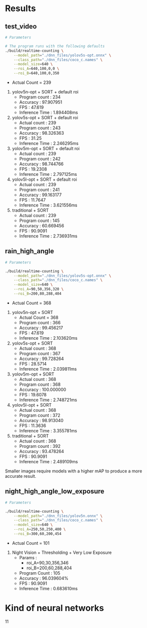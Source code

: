 # Results

## test_video

```bash
# Parameters

# The program runs with the following defaults
./build/realtime-counting \
    --model_path="./dnn_files/yolov5s-opt.onnx" \
    --class_path="./dnn_files/coco_c.names" \
    --model_size=640 \
    --roi_A=640,100,0,0 \
    --roi_B=640,100,0,350
```

- Actual Count = 239

1. yolov5n-opt + SORT + default roi
   - Program count : 234
   - Accuracy : 97.907951
   - FPS : 47.619
   - Inference Time : 1.894408ms
2. yolov5s-opt + SORT + default roi
   - Actual count : 239
   - Program count : 243
   - Accuracy : 98.326363
   - FPS : 31.25
   - Inference Time : 2.246295ms
3. yolov5m-opt + SORT + default roi
   - Actual count : 239
   - Program count : 242
   - Accuracy : 98.744766
   - FPS : 19.2308
   - Inference Time : 2.797125ms
4. yolov5l-opt + SORT + default roi
   - Actual count : 239
   - Program count : 241
   - Accuracy : 99.163177
   - FPS : 11.7647
   - Inference Time : 3.621556ms
5. traditional + SORT
   - Actual count : 239
   - Program count : 145
   - Accuracy : 60.669456
   - FPS : 90.9091
   - Inference Time : 2.736931ms

## rain_high_angle

```bash
# Parameters

./build/realtime-counting \
    --model_path="./dnn_files/yolov5s-opt.onnx" \
    --class_path="./dnn_files/coco_c.names" \
    --model_size=640 \
    --roi_A=90,50,356,320 \
    --roi_B=200,80,288,404
```

- Actual Count = 368

1. yolov5n-opt + SORT
   - Actual Count = 368
   - Program count : 366
   - Accuracy : 99.456217
   - FPS : 47.619
   - Inference Time : 2.103620ms
2. yolov5s-opt + SORT
   - Actual count : 368
   - Program count : 367
   - Accuracy : 99.728264
   - FPS : 28.5714
   - Inference Time : 2.039811ms
3. yolov5m-opt + SORT
   - Actual count : 368
   - Program count : 368
   - Accuracy : 100.000000
   - FPS : 19.6078
   - Inference Time : 2.748721ms
4. yolov5l-opt + SORT
   - Actual count : 368
   - Program count : 372
   - Accuracy : 98.913040
   - FPS : 11.3636
   - Inference Time : 3.355781ms
5. traditional + SORT
   - Actual count : 368
   - Program count : 392
   - Accuracy : 93.478264
   - FPS : 90.9091
   - Inference Time : 2.489109ms

Smaller images require models with a higher mAP to produce a more accurate result.

## night_high_angle_low_exposure

```bash
# Parameters

./build/realtime-counting \
    --model_path="./dnn_files/yolov5n.onnx" \
    --class_path="./dnn_files/coco_c.names" \
    --model_size=640 \
    --roi_A=250,50,250,400 \
    --roi_B=300,60,200,454
```

- Actual Count = 101

1. Night Vision + Thresholding + Very Low Exposure
   - Params :
     - roi_A=90,30,356,346
     - roi_B=200,60,288,404
   - Program Count : 105
   - Accuracy : 96.039604%
   - FPS : 90.9091
   - Inference Time : 0.683610ms

# Kind of neural networks

11

